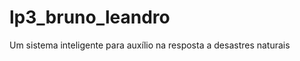 lp3_bruno_leandro
=================

Um sistema inteligente para auxílio na resposta a desastres naturais
